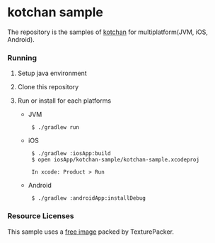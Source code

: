 kotchan sample
==============
The repository is the samples of [kotchan](https://github.com/inoutch/kotchan) for multiplatform(JVM, iOS, Android).

### Running
1. Setup java environment
2. Clone this repository
3. Run or install for each platforms

    - JVM
    
           $ ./gradlew run
           
    - iOS
    
           $ ./gradlew :iosApp:build
           $ open iosApp/kotchan-sample/kotchan-sample.xcodeproj
           
           In xcode: Product > Run

    - Android
    
           $ ./gradlew :androidApp:installDebug
           
### Resource Licenses
This sample uses a [free image](https://opengameart.org/content/skeleton-animations) packed by TexturePacker.
